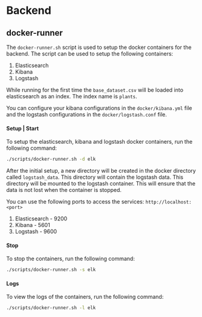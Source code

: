# Backend

## docker-runner
The `docker-runner.sh` script is used to setup the docker containers for the backend. The script can be 
used to setup the following containers:
1. Elasticsearch
2. Kibana
3. Logstash

While running for the first time the `base_dataset.csv` will be loaded into elasticsearch as an index.
The index name is `plants`. 

You can configure your kibana configurations in the `docker/kibana.yml` file and 
the logstash configurations in the `docker/logstash.conf` file.


#### Setup | Start
To setup the elasticsearch, kibana and logstash docker containers, run the following command:
```bash
./scripts/docker-runner.sh -d elk
```

After the initial setup, a new directory will be created in the docker directory
called `logstash_data`. This directory will contain the logstash data. This directory will be mounted to 
the logstash container. This will ensure that the data is not lost when the container is stopped.

You can use the following ports to access the services: `http://localhost:<port>`
1. Elasticsearch - 9200
2. Kibana - 5601
3. Logstash - 9600

#### Stop
To stop the containers, run the following command:
```bash
./scripts/docker-runner.sh -s elk
```

#### Logs
To view the logs of the containers, run the following command:
```bash
./scripts/docker-runner.sh -l elk
```